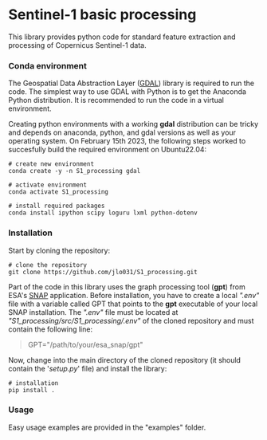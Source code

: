# Sentinel-1 basic processing
This library provides python code for standard feature extraction and processing of Copernicus Sentinel-1 data.


### Conda environment
The Geospatial Data Abstraction Layer ([GDAL]) library is required to run the code.
The simplest way to use GDAL with Python is to get the Anaconda Python distribution.
It is recommended to run the code in a virtual environment.

Creating python environments with a working __gdal__ distribution can be tricky and depends on anaconda, python, and gdal versions as well as your operating system. On February 15th 2023, the following steps worked to succesfully build the required environment on Ubuntu22.04:

    # create new environment
    conda create -y -n S1_processing gdal
    
    # activate environment
    conda activate S1_processing
    
    # install required packages
    conda install ipython scipy loguru lxml python-dotenv


### Installation

Start by cloning the repository:

    # clone the repository
    git clone https://github.com/jlo031/S1_processing.git

Part of the code in this library uses the graph processing tool (__gpt__) from ESA's [SNAP] application. Before installation, you have to create a local _".env"_ file with a variable called GPT that points to the __gpt__ executable of your local SNAP installation. The _".env"_ file must be located at _"S1_processing/src/S1_processing/.env"_ of the cloned repository and must contain the following line:

>GPT="/path/to/your/esa_snap/gpt"

Now, change into the main directory of the cloned repository (it should contain the '_setup.py_' file) and install the library:

    # installation
    pip install .


### Usage

Easy usage examples are provided in the "examples" folder.


[GDAL]: https://gdal.org/
[SNAP]: https://step.esa.int
